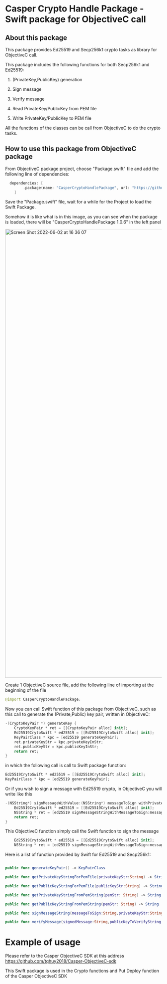 # Casper Crypto Handle Package - Swift package for ObjectiveC call

## About this package

This package provides Ed25519 and Secp256k1 crypto tasks as library for ObjectiveC call.

This package includes the following functions for both Secp256k1 and Ed25519:

1. (PrivateKey,PublicKey) generation

2. Sign message

3. Verify message

4. Read PrivateKey/PublicKey from PEM file

5. Write PrivateKey/PublicKey to PEM file

All the functions of the classes can be call from ObjectiveC to do the crypto tasks.

## How to use this package from ObjectiveC package

From ObjectiveC package project, choose "Package.swift" file and add the following line of dependencies:

```Swift
  dependencies: [
        .package(name: "CasperCryptoHandlePackage", url: "https://github.com/hienbui9999/CasperCryptoHandlePackage.git", from: "1.0.6"),
    ]
```
Save the "Package.swift" file, wait for a while for the Project to load the Swift Package.

Somehow it is like what is in this image, as you can see when the package is loaded, there will be "CasperCryptoHandlePackage 1.0.6" in the left panel 

<img width="1440" alt="Screen Shot 2022-06-02 at 16 36 07" src="https://user-images.githubusercontent.com/94465107/171602199-581e5808-61c0-4152-8a79-39767de28554.png">


Create 1 ObjectiveC source file, add the following line of importing at the beginning of the file

```Swift
@import CasperCryptoHandlePackage;
```
Now you can call Swift function of this package from ObjectiveC, such as this call to generate the (Private,Public) key pair, written in ObjectiveC:

```Swift
-(CryptoKeyPair *) generateKey {
    CryptoKeyPair * ret = [[CryptoKeyPair alloc] init];
    Ed25519CrytoSwift * ed25519 = [[Ed25519CrytoSwift alloc] init];
    KeyPairClass * kpc = [ed25519 generateKeyPair];
    ret.privateKeyStr = kpc.privateKeyInStr;
    ret.publicKeyStr = kpc.publicKeyInStr;
    return ret;
}
```
in which the following call is call to Swift package function:

```Swift
Ed25519CrytoSwift * ed25519 = [[Ed25519CrytoSwift alloc] init];
KeyPairClass * kpc = [ed25519 generateKeyPair];
```

Or if you wish to sign a message with Ed25519 crypto, in ObjectiveC you will write like this

```Swift
-(NSString*) signMessageWithValue:(NSString*) messageToSign withPrivateKey:(NSString*) privateKeyStr {
    Ed25519CrytoSwift * ed25519 = [[Ed25519CrytoSwift alloc] init];
    NSString * ret = [ed25519 signMessageStringWithMessageToSign:messageToSign privateKeyStr:privateKeyStr];
    return ret;
}
```
This ObjectiveC function simply call the Swift function to sign the message

```Swift
    Ed25519CrytoSwift * ed25519 = [[Ed25519CrytoSwift alloc] init];
    NSString * ret = [ed25519 signMessageStringWithMessageToSign:messageToSign privateKeyStr:privateKeyStr];
```

Here is a list of function provided by Swift for Ed25519 and Secp256k1:
```Swift

public func generateKeyPair() -> KeyPairClass

public func getPrivateKeyStringForPemFile(privateKeyStr:String) -> String 

public func getPublicKeyStringForPemFile(publicKeyStr:String) -> String

public func getPrivateKeyStringFromPemString(pemStr: String) -> String

public func getPublicKeyStringFromPemString(pemStr: String) -> String 

public func signMessageString(messageToSign:String,privateKeyStr:String) -> String 

public func verifyMessage(signedMessage:String,publicKeyToVerifyString:String,originalMessage:String)-> Bool

```

# Example of usage

Please refer to the Casper ObjectiveC SDK at this address https://github.com/tqhuy2018/Casper-ObjectiveC-sdk

This Swift package is used in the Crypto functions and Put Deploy function of the Casper ObjectiveC SDK
